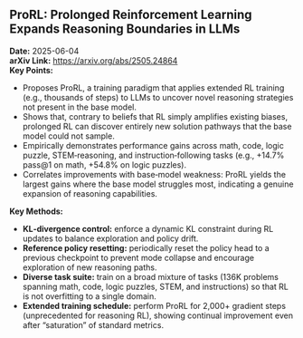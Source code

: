 ## ProRL: Prolonged Reinforcement Learning Expands Reasoning Boundaries in LLMs  
**Date:** 2025-06-04  
**arXiv Link:** https://arxiv.org/abs/2505.24864  
**Key Points:**  
- Proposes ProRL, a training paradigm that applies extended RL training (e.g., thousands of steps) to LLMs to uncover novel reasoning strategies not present in the base model.  
- Shows that, contrary to beliefs that RL simply amplifies existing biases, prolonged RL can discover entirely new solution pathways that the base model could not sample.  
- Empirically demonstrates performance gains across math, code, logic puzzle, STEM‐reasoning, and instruction‐following tasks (e.g., +14.7% pass@1 on math, +54.8% on logic puzzles).  
- Correlates improvements with base‐model weakness: ProRL yields the largest gains where the base model struggles most, indicating a genuine expansion of reasoning capabilities.  

**Key Methods:**  
- **KL‐divergence control:** enforce a dynamic KL constraint during RL updates to balance exploration and policy drift.  
- **Reference policy resetting:** periodically reset the policy head to a previous checkpoint to prevent mode collapse and encourage exploration of new reasoning paths.  
- **Diverse task suite:** train on a broad mixture of tasks (136K problems spanning math, code, logic puzzles, STEM, and instructions) so that RL is not overfitting to a single domain.  
- **Extended training schedule:** perform ProRL for 2,000+ gradient steps (unprecedented for reasoning RL), showing continual improvement even after “saturation” of standard metrics.  